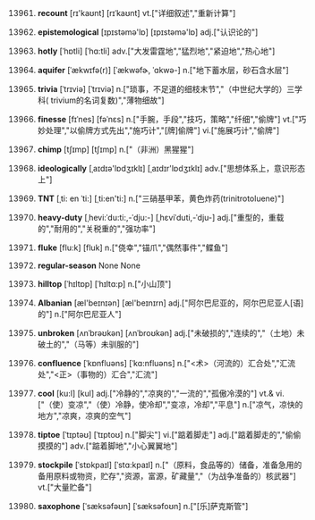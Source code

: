 13961. **recount**
[rɪ'kaʊnt]  [rɪˈkaʊnt]
vt.["详细叙述","重新计算"]  

13962. **epistemological**
[ɪpɪstəmə'lɒ]  [ɪpɪstəmə'lɒ]
adj.["认识论的"]  

13963. **hotly**
[ˈhɒtli]  [ˈhɑ:tli]
adv.["大发雷霆地","猛烈地","紧迫地","热心地"]  

13964. **aquifer**
[ˈækwɪfə(r)]  [ˈækwəfɚ, ˈɑkwə-]
n.["地下蓄水层，砂石含水层"]  

13965. **trivia**
[ˈtrɪviə]  [ˈtrɪviə]
n.["琐事，不足道的细枝末节","（中世纪大学的）三学科( trivium的名词复数)","薄物细故"]  

13966. **finesse**
[fɪˈnes]  [fəˈnɛs]
n.["手腕，手段","技巧，策略","纤细","偷牌"]  vt.["巧妙处理","以偷牌方式先出","施巧计","[牌]偷牌"]  vi.["施展巧计","偷牌"]  

13967. **chimp**
[tʃɪmp]  [tʃɪmp]
n.["（非洲）黑猩猩"]  

13968. **ideologically**
[ˌaɪdɪə'lɒdʒɪklɪ]  [ˌaɪdɪr'lɒdʒɪklɪ]
adv.["思想体系上，意识形态上"]  

13969. **TNT**
[ˌti: en ˈti:]  [ˌti:en'ti:]
n.["三硝基甲苯，黄色炸药(trinitrotoluene)"]  

13970. **heavy-duty**
[ˌhevi:ˈdu:ti:,-ˈdju:-]  [ˌhɛviˈduti,-ˈdju-]
adj.["重型的，重载的","耐用的","关税重的","强功率"]  

13971. **fluke**
[flu:k]  [fluk]
n.["侥幸","锚爪","偶然事件","鲽鱼"]  

13972. **regular-season**
None
None

13973. **hilltop**
[ˈhɪltɒp]  [ˈhɪltɑ:p]
n.["小山顶"]  

13974. **Albanian**
[æl'beɪnɪən]  [æl'beɪnɪrn]
adj.["阿尔巴尼亚的，阿尔巴尼亚人[语]的"]  n.["阿尔巴尼亚人"]  

13975. **unbroken**
[ʌnˈbrəʊkən]  [ʌnˈbroʊkən]
adj.["未破损的","连续的","（土地）未破土的","（马等）未驯服的"]  

13976. **confluence**
[ˈkɒnfluəns]  [ˈkɑ:nfluəns]
n.["<术>（河流的）汇合处","汇流处","<正>（事物的）汇合","汇流"]  

13977. **cool**
[ku:l]  [kul]
adj.["冷静的","凉爽的","一流的","孤傲冷漠的"]  vt.& vi.["（使）变凉","（使）冷静，使冷却","变凉，冷却","平息"]  n.["凉气，凉快的地方","凉爽，凉爽的空气"]  

13978. **tiptoe**
[ˈtɪptəʊ]  [ˈtɪptoʊ]
n.["脚尖"]  vi.["踮着脚走"]  adj.["踮着脚走的","偷偷摸摸的"]  adv.["踮着脚地","小心翼翼地"]  

13979. **stockpile**
[ˈstɒkpaɪl]  [ˈstɑ:kpaɪl]
n.["（原料，食品等的）储备，准备急用的备用原料或物资，贮存","资源，富源，矿藏量","（为战争准备的）核武器"]  vt.["大量贮备"]  

13980. **saxophone**
[ˈsæksəfəʊn]  [ˈsæksəfoʊn]
n.["[乐]萨克斯管"]  

